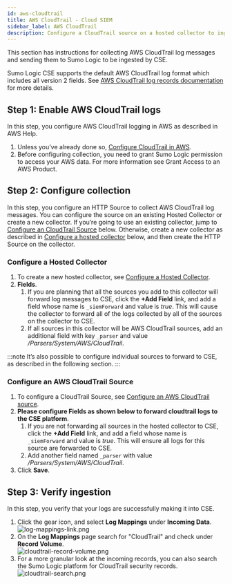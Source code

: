 ```yaml
---
id: aws-cloudtrail
title: AWS CloudTrail - Cloud SIEM
sidebar_label: AWS CloudTrail
description: Configure a CloudTrail source on a hosted collector to ingest CloudTrail log messages to be parsed by CSE's CloudTrail system parser.
---
```


This section has instructions for collecting AWS CloudTrail log messages and sending them to Sumo Logic to be ingested by CSE.

Sumo Logic CSE supports the default AWS CloudTrail log format which includes all version 2 fields. See [AWS CloudTrail log records documentation](https://docs.aws.amazon.com/vpc/latest/userguide/flow-logs.html#flow-logs-fields) for more details.

## Step 1: Enable AWS CloudTrail logs

In this step, you configure AWS CloudTrail logging in AWS as described
in AWS Help.

1. Unless you’ve already done so, [Configure CloudTrail in AWS](http://docs.aws.amazon.com/awscloudtrail/latest/userguide/cloudtrail-add-a-trail-using-the-console.html).
1. Before configuring collection, you need to grant Sumo Logic permission to access your AWS data. For more information see Grant Access to an AWS Product.

## Step 2: Configure collection

In this step, you configure an HTTP Source to collect AWS CloudTrail log messages. You can configure the source on an existing Hosted Collector or create a new collector. If you’re going to use an existing collector, jump to [Configure an CloudTrail Source](#configure-an-aws-cloudtrail-source) below. Otherwise, create a new collector as described in [Configure a hosted collector](#configure-a-hosted-collector) below, and then create the HTTP Source on the collector.

### Configure a Hosted Collector

1. To create a new hosted collector, see [Configure a Hosted Collector](/docs/send-data/hosted-collectors/configure-hosted-collector). 
1. **Fields**. 
    1. If you are planning that all the sources you add to this collector will forward log messages to CSE, click the **+Add Field** link, and add a field whose name is `_siemForward` and value is *true*. This will cause the collector to forward all of the logs collected by all of the sources on the collector to CSE.
    1. If all sources in this collector will be AWS CloudTrail sources, add an additional field with key `_parser` and value */Parsers/System/AWS/CloudTrail*.

:::note
It’s also possible to configure individual sources to forward to CSE, as described in the following section.
:::

### Configure an AWS CloudTrail Source

1. To configure a CloudTrail Source, see [Configure an AWS CloudTrail source](/docs/send-data/hosted-collectors/amazon-aws/amazon-cloudtrail-source/#configure-an-aws-cloudtrail-source).
1. **Please configure Fields as shown below to forward cloudtrail logs to the CSE platform**.
    1. If you are not forwarding all sources in the hosted collector to CSE, click the **+Add Field** link, and add a field whose name is `_siemForward` and value is *true*. This will ensure all logs for this source are forwarded to CSE.
    1. Add another field named `_parser` with value */Parsers/System/AWS/CloudTrail*.
14. Click **Save**.

## Step 3: Verify ingestion

In this step, you verify that your logs are successfully making it into CSE. 

1. Click the gear icon, and select **Log Mappings** under **Incoming Data**.  
    ![log-mappings-link.png](/img/cse/log-mappings-link.png)
1. On the **Log Mappings** page search for "CloudTrail" and check under **Record Volume**.   
    ![cloudtrail-record-volume.png](/img/cse/cloudtrail-record-volume.png)
1. For a more granular look at the incoming records, you can also search the Sumo Logic platform for CloudTrail security records.  
    ![cloudtrail-search.png](/img/cse/cloudtrail-search.png)


 
